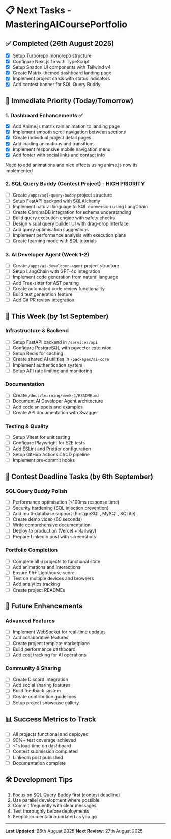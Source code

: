 # 📋 Next Tasks - MasteringAICoursePortfolio

## ✅ Completed (26th August 2025)
- [x] Setup Turborepo monorepo structure
- [x] Configure Next.js 15 with TypeScript
- [x] Setup Shadcn UI components with Tailwind v4
- [x] Create Matrix-themed dashboard landing page
- [x] Implement project cards with status indicators
- [x] Add contest banner for SQL Query Buddy

## 🚀 Immediate Priority (Today/Tomorrow)

### 1. Dashboard Enhancements ✅
- [x] Add Anime.js matrix rain animation to landing page
- [x] Implement smooth scroll navigation between sections
- [x] Create individual project detail pages
- [x] Add loading animations and transitions
- [x] Implement responsive mobile navigation menu
- [x] Add footer with social links and contact info

Need to add animations and nice effects using anime.js now its implemented


### 2. SQL Query Buddy (Contest Project) - HIGH PRIORITY
- [ ] Create `/apps/sql-query-buddy` project structure
- [ ] Setup FastAPI backend with SQLAlchemy
- [ ] Implement natural language to SQL conversion using LangChain
- [ ] Create ChromaDB integration for schema understanding
- [ ] Build query execution engine with safety checks
- [ ] Design visual query builder UI with drag-drop interface
- [ ] Add query optimisation suggestions
- [ ] Implement performance analysis with execution plans
- [ ] Create learning mode with SQL tutorials

### 3. AI Developer Agent (Week 1-2)
- [ ] Create `/apps/ai-developer-agent` project structure
- [ ] Setup LangChain with GPT-4o integration
- [ ] Implement code generation from natural language
- [ ] Add Tree-sitter for AST parsing
- [ ] Create automated code review functionality
- [ ] Build test generation feature
- [ ] Add Git PR review integration

## 📅 This Week (by 1st September)

### Infrastructure & Backend
- [ ] Setup FastAPI backend in `/services/api`
- [ ] Configure PostgreSQL with pgvector extension
- [ ] Setup Redis for caching
- [ ] Create shared AI utilities in `/packages/ai-core`
- [ ] Implement authentication system
- [ ] Setup API rate limiting and monitoring

### Documentation
- [ ] Create `/docs/learning/week-1/README.md`
- [ ] Document AI Developer Agent architecture
- [ ] Add code snippets and examples
- [ ] Create API documentation with Swagger

### Testing & Quality
- [ ] Setup Vitest for unit testing
- [ ] Configure Playwright for E2E tests
- [ ] Add ESLint and Prettier configuration
- [ ] Setup GitHub Actions CI/CD pipeline
- [ ] Implement pre-commit hooks

## 🎯 Contest Deadline Tasks (by 6th September)

### SQL Query Buddy Polish
- [ ] Performance optimisation (<100ms response time)
- [ ] Security hardening (SQL injection prevention)
- [ ] Add multi-database support (PostgreSQL, MySQL, SQLite)
- [ ] Create demo video (60 seconds)
- [ ] Write comprehensive documentation
- [ ] Deploy to production (Vercel + Railway)
- [ ] Prepare LinkedIn post with screenshots

### Portfolio Completion
- [ ] Complete all 6 projects to functional state
- [ ] Add animations and interactions
- [ ] Ensure 95+ Lighthouse score
- [ ] Test on multiple devices and browsers
- [ ] Add analytics tracking
- [ ] Create project READMEs

## 🔮 Future Enhancements

### Advanced Features
- [ ] Implement WebSocket for real-time updates
- [ ] Add collaborative features
- [ ] Create project template marketplace
- [ ] Build performance dashboard
- [ ] Add cost tracking for AI operations

### Community & Sharing
- [ ] Create Discord integration
- [ ] Add social sharing features
- [ ] Build feedback system
- [ ] Create contribution guidelines
- [ ] Setup project showcase gallery

## 📊 Success Metrics to Track
- [ ] All projects functional and deployed
- [ ] 90%+ test coverage achieved
- [ ] <1s load time on dashboard
- [ ] Contest submission completed
- [ ] LinkedIn post published
- [ ] Documentation complete

## 🛠️ Development Tips
1. Focus on SQL Query Buddy first (contest deadline)
2. Use parallel development where possible
3. Commit frequently with clear messages
4. Test thoroughly before deployments
5. Keep documentation updated as you go

---

**Last Updated**: 26th August 2025
**Next Review**: 27th August 2025